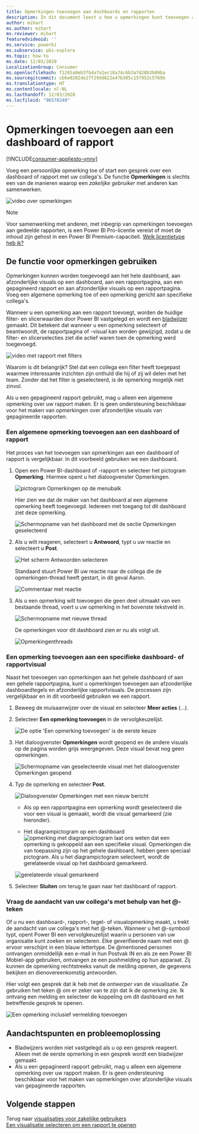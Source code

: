 ```yaml
---
title: Opmerkingen toevoegen aan dashboards en rapporten
description: In dit document leest u hoe u opmerkingen kunt toevoegen aan een dashboard, rapport of visual en hoe u opmerkingen kunt gebruiken om gesprekken met samenwerkers te voeren.
author: mihart
ms.author: mihart
ms.reviewer: mihart
featuredvideoid: ''
ms.service: powerbi
ms.subservice: pbi-explore
ms.topic: how-to
ms.date: 12/03/2020
LocalizationGroup: Consumer
ms.openlocfilehash: f1265a8eb3fb4a7a1ec18a74c6b3a7d28b3b09ba
ms.sourcegitcommit: cb6e0202de27f29dd622e47b305c15f952c5769b
ms.translationtype: HT
ms.contentlocale: nl-NL
ms.lasthandoff: 12/03/2020
ms.locfileid: "96578240"
---
```

# <a name="add-comments-to-a-dashboard-or-report"></a>Opmerkingen toevoegen aan een dashboard of rapport

[!INCLUDE[consumer-appliesto-ynny](../includes/consumer-appliesto-ynny.md)]

Voeg een persoonlijke opmerking toe of start een gesprek over een dashboard of rapport met uw collega's. De functie **Opmerkingen** is slechts een van de manieren waarop een *zakelijke gebruiker* met anderen kan samenwerken. 

![video over opmerkingen](media/end-user-comment/comment.gif)

> [!NOTE]
> Voor samenwerking met anderen, met inbegrip van opmerkingen toevoegen aan gedeelde rapporten, is een Power BI Pro-licentie vereist of moet de inhoud zijn gehost in een Power BI Premium-capaciteit. [Welk licentietype heb ik?](end-user-license.md)

## <a name="how-to-use-the-comments-feature"></a>De functie voor opmerkingen gebruiken
Opmerkingen kunnen worden toegevoegd aan het hele dashboard, aan afzonderlijke visuals op een dashboard, aan een rapportpagina, aan een gepagineerd rapport en aan afzonderlijke visuals op een rapportpagina. Voeg een algemene opmerking toe of een opmerking gericht aan specifieke collega's.  

Wanneer u een opmerking aan een rapport toevoegt, worden de huidige filter- en slicerwaarden door Power BI vastgelegd en wordt een [bladwijzer](end-user-bookmarks.md) gemaakt. Dit betekent dat wanneer u een opmerking selecteert of beantwoordt, de rapportpagina of -visual kan worden gewijzigd, zodat u de filter- en slicerselecties ziet die actief waren toen de opmerking werd toegevoegd.  

![video met rapport met filters](media/end-user-comment/power-bi-comment.gif)

Waarom is dit belangrijk? Stel dat een collega een filter heeft toegepast waarmee interessante inzichten zijn onthuld die hij of zij wil delen met het team. Zonder dat het filter is geselecteerd, is de opmerking mogelijk niet zinvol.

Als u een gepagineerd rapport gebruikt, mag u alleen een algemene opmerking over uw rapport maken.  Er is geen ondersteuning beschikbaar voor het maken van opmerkingen over afzonderlijke visuals van gepagineerde rapporten.

### <a name="add-a-general-comment-to-a-dashboard-or-report"></a>Een algemene opmerking toevoegen aan een dashboard of rapport
Het proces van het toevoegen van opmerkingen aan een dashboard of rapport is vergelijkbaar.  In dit voorbeeld gebruiken we een dashboard. 

1. Open een Power BI-dashboard of -rapport en selecteer het pictogram **Opmerking**. Hiermee opent u het dialoogvenster Opmerkingen.

    ![pictogram Opmerkingen op de menubalk](media/end-user-comment/power-bi-comment-icon.png)

    Hier zien we dat de maker van het dashboard al een algemene opmerking heeft toegevoegd.  Iedereen met toegang tot dit dashboard ziet deze opmerking.

    ![Schermopname van het dashboard met de sectie Opmerkingen geselecteerd](media/end-user-comment/power-bi-first-comments.png)

2. Als u wilt reageren, selecteert u **Antwoord**, typt u uw reactie en selecteert u **Post**.  

    ![Het scherm Antwoorden selecteren](media/end-user-comment/power-bi-comments-reply.png)

    Standaard stuurt Power BI uw reactie naar de collega die de opmerkingen-thread heeft gestart, in dit geval Aaron. 

    ![Commentaar met reactie](media/end-user-comment/power-bi-respond.png)

 3. Als u een opmerking wilt toevoegen die geen deel uitmaakt van een bestaande thread, voert u uw opmerking in het bovenste tekstveld in.

    ![Schermopname met nieuwe thread](media/end-user-comment/power-bi-new-commenting.png)

    De opmerkingen voor dit dashboard zien er nu als volgt uit.

    ![Opmerkingenthreads](media/end-user-comment/power-bi-conversation.png)

### <a name="add-a-comment-to-a-specific-dashboard-or-report-visual"></a>Een opmerking toevoegen aan een specifieke dashboard- of rapportvisual
Naast het toevoegen van opmerkingen aan het gehele dashboard of aan een gehele rapportpagina, kunt u opmerkingen toevoegen aan afzonderlijke dashboardtegels en afzonderlijke rapportvisuals. De processen zijn vergelijkbaar en in dit voorbeeld gebruiken we een rapport.

1. Beweeg de muisaanwijzer over de visual en selecteer **Meer acties** (...).    
2. Selecteer **Een opmerking toevoegen** in de vervolgkeuzelijst.

    ![De optie 'Een opmerking toevoegen' is de eerste keuze](media/end-user-comment/power-bi-comment-reports.png)  

3.  Het dialoogvenster **Opmerkingen** wordt geopend en de andere visuals op de pagina worden grijs weergegeven. Deze visual bevat nog geen opmerkingen. 

    ![Schermopname van geselecteerde visual met het dialoogvenster Opmerkingen geopend](media/end-user-comment/power-bi-comments-column.png)  

4. Typ de opmerking en selecteer **Post**.

    ![Dialoogvenster Opmerkingen met een nieuw bericht](media/end-user-comment/power-bi-comment-spikes.png)  

    - Als op een rapportpagina een opmerking wordt geselecteerd die voor een visual is gemaakt, wordt die visual gemarkeerd (zie hieronder).

    - Het diagrampictogram op een dashboard ![opmerking met diagrampictogram](media/end-user-comment/power-bi-comment-chart-icon.png) laat ons weten dat een opmerking is gekoppeld aan een specifieke visual. Opmerkingen die van toepassing zijn op het gehele dashboard, hebben geen speciaal pictogram. Als u het diagrampictogram selecteert, wordt de gerelateerde visual op het dashboard gemarkeerd.
    

    ![gerelateerde visual gemarkeerd](media/end-user-comment/power-bi-highlights.png)

5. Selecteer **Sluiten** om terug te gaan naar het dashboard of rapport.

### <a name="get-your-colleagues-attention-by-using-the--sign"></a>Vraag de aandacht van uw collega's met behulp van het @-teken
Of u nu een dashboard-, rapport-, tegel- of visualopmerking maakt, u trekt de aandacht van uw collega's met het \@-teken.  Wanneer u het \@-symbool typt, opent Power BI een vervolgkeuzelijst waarin u personen van uw organisatie kunt zoeken en selecteren. Elke geverifieerde naam met een \@ ervoor verschijnt in een blauw lettertype. De @mentioned personen ontvangen onmiddellijk een e-mail in hun Postvak IN en als ze een Power BI Mobiel-app gebruiken, ontvangen ze een pushmelding op hun apparaat. Zij kunnen de opmerking rechtstreeks vanuit de melding openen, de gegevens bekijken en dienovereenkomstig antwoorden.

Hier volgt een gesprek dat ik heb met de *ontwerper* van de visualisatie. Ze gebruiken het teken @ om er zeker van te zijn dat ik de opmerking zie. Ik ontvang een melding en selecteer de koppeling om dit dashboard en het betreffende gesprek te openen.  

![Een opmerking inclusief vermelding toevoegen](media/end-user-comment/power-bi-comment-conversation.png)  

## <a name="considerations-and-troubleshooting"></a>Aandachtspunten en probleemoplossing

- Bladwijzers worden niet vastgelegd als u op een gesprek reageert. Alleen met de eerste opmerking in een gesprek wordt een bladwijzer gemaakt.
- Als u een gepagineerd rapport gebruikt, mag u alleen een algemene opmerking over uw rapport maken.  Er is geen ondersteuning beschikbaar voor het maken van opmerkingen over afzonderlijke visuals van gepagineerde rapporten.

## <a name="next-steps"></a>Volgende stappen
Terug naar [visualisaties voor zakelijke gebruikers](end-user-visualizations.md)    
[Een visualisatie selecteren om een rapport te openen](end-user-report-open.md)
